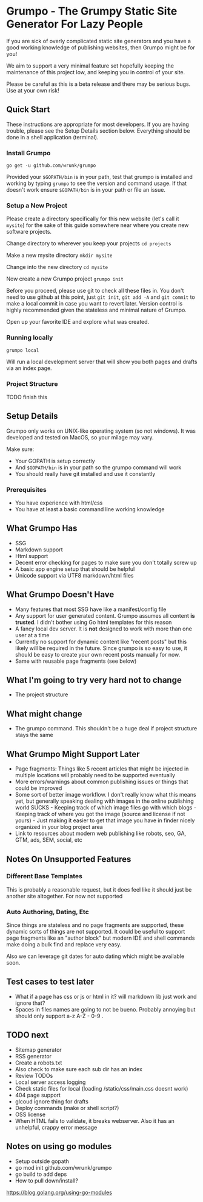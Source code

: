 # Grumpo - The Grumpy Static Site Generator For Lazy People

If you are sick of overly complicated static site generators and you have a
good working knowledge of publishing websites, then Grumpo might be for you!

We aim to support a very minimal feature set hopefully keeping the maintenance
of this project low, and keeping you in control of your site.

Please be careful as this is a beta release and there may be serious bugs.
Use at your own risk!

## Quick Start

These instructions are appropriate for most developers. If you are having
trouble, please see the Setup Details section below. Everything should be
done in a shell application (terminal).

### Install Grumpo

`go get -u github.com/wrunk/grumpo`

Provided your `$GOPATH/bin` is in your path, test that grumpo is installed and
working by typing `grumpo` to see the version and command usage.
If that doesn't work ensure `$GOPATH/bin` is in your path or file an issue.

### Setup a New Project

Please create a directory specifically for this new website (let's call it `mysite`)
for the sake of this guide somewhere near where you create new software projects.

Change directory to wherever you keep your projects
`cd projects`

Make a new mysite directory
`mkdir mysite`

Change into the new directory
`cd mysite`

Now create a new Grumpo project
`grumpo init`

Before you proceed, please use git to check all these files in.
You don't need to use github at this point, just `git init`, `git add -A`
and `git commit` to make a local commit in case you want to revert later.
Version control is highly recommended given the stateless and minimal
nature of Grumpo.

Open up your favorite IDE and explore what was created.

### Running locally

`grumpo local`

Will run a local development server that will show you both pages
and drafts via an index page.

### Project Structure

TODO finish this

## Setup Details

Grumpo only works on UNIX-like operating system (so not windows). It was developed
and tested on MacOS, so your milage may vary.

Make sure:

- Your GOPATH is setup correctly
- And `$GOPATH/bin` is in your path so the grumpo command will work
- You should really have git installed and use it constantly

### Prerequisites

- You have experience with html/css
- You have at least a basic command line working knowledge

## What Grumpo Has

- SSG
- Markdown support
- Html support
- Decent error checking for pages to make sure you don't totally screw up
- A basic app engine setup that should be helpful
- Unicode support via UTF8 markdown/html files

## What Grumpo Doesn't Have

- Many features that most SSG have like a manifest/config file
- Any support for user generated content. Grumpo assumes all content
  **is trusted**. I didn't bother using Go html templates for this reason
- A fancy local dev server. It is **not** designed to work with more than
  one user at a time
- Currently no support for dynamic content like "recent posts" but
  this likely will be required in the future. Since grumpo is so easy
  to use, it should be easy to create your own recent posts manually
  for now.
- Same with reusable page fragments (see below)

## What I'm going to try very hard not to change

- The project structure

## What might change

- The grumpo command. This shouldn't be a huge deal if project
  structure stays the same

## What Grumpo Might Support Later

- Page fragments: Things like 5 recent articles that might be injected in
  multiple locations will probably need to be supported eventually
- More errors/warnings about common publishing issues or things that could
  be improved
- Some sort of better image workflow. I don't really know what this means
  yet, but generally speaking dealing with images in the online publishing world
  SUCKS - Keeping track of which image files go with which blogs - Keeping track of where you got the image (source and license if not yours) - Just making it easier to get that image you have in finder nicely
  organized in your blog project area
- Link to resources about modern web publishing like robots, seo, GA,
  GTM, ads, SEM, social, etc

## Notes On Unsupported Features

### Different Base Templates

This is probably a reasonable request, but it does feel like
it should just be another site altogether. For now not supported

### Auto Authoring, Dating, Etc

Since things are stateless and no page fragments are supported,
these dynamic sorts of things are not supported. It could be useful
to support page fragments like an "author block" but modern IDE and
shell commands make doing a bulk find and replace very easy.

Also we can leverage git dates for auto dating which might be available
soon.

## Test cases to test later

- What if a page has css or js or html in it? will markdown lib just work and ignore that?
- Spaces in files names are going to not be bueno. Probably annoying but should only support
  a-z A-Z - 0-9 .

## TODO next

- Sitemap generator
- RSS generator
- Create a robots.txt
- Also check to make sure each sub dir has an index
- Review TODOs
- Local server access logging
- Check static files for local (loading /static/css/main.css doesnt work)
- 404 page support
- glcoud ignore thing for drafts
- Deploy commands (make or shell script?)
- OSS license
- When HTML fails to validate, it breaks webserver.
  Also it has an unhelpful, crappy error message

## Notes on using go modules

- Setup outside gopath
- go mod init github.com/wrunk/grumpo
- go build to add deps
- How to pull down/install?

https://blog.golang.org/using-go-modules
